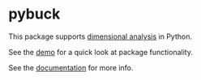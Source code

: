 # pybuck
This package supports [dimensional analysis](https://en.wikipedia.org/wiki/Dimensional_analysis) in Python.

See the [demo](https://github.com/zdelrosario/pybuck/blob/master/examples/quick_demo.ipynb) for a quick look at package functionality.

See the [documentation](https://pybuck.readthedocs.io/en/latest/) for more info.
